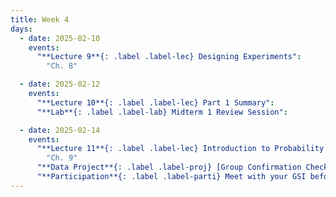```yaml
---
title: Week 4
days:
  - date: 2025-02-10
    events:
      "**Lecture 9**{: .label .label-lec} Designing Experiments":
        "Ch. 8"

  - date: 2025-02-12
    events:
      "**Lecture 10**{: .label .label-lec} Part 1 Summary":
      "**Lab**{: .label .label-lab} Midterm 1 Review Session":

  - date: 2025-02-14
    events:
      "**Lecture 11**{: .label .label-lec} Introduction to Probability ": 
        "Ch. 9"
      "**Data Project**{: .label .label-proj} [Group Confirmation Checklist](https://ph142-ucb.github.io/sp25/data-proj/), [on Gradescope](https://www.gradescope.com/courses/931464/assignments/5717534) (Due 11:59 PM PST)":
      "**Participation**{: .label .label-parti} Meet with your GSI before submitting Data Project pt.I I ":
---
```

